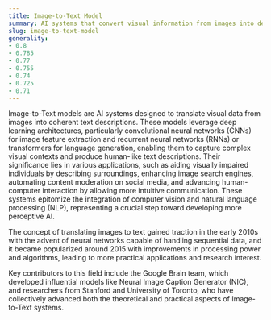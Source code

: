 ```yaml
---
title: Image-to-Text Model
summary: AI systems that convert visual information from images into descriptive textual representations, enabling machines to understand and communicate the content of images.
slug: image-to-text-model
generality:
- 0.8
- 0.785
- 0.77
- 0.755
- 0.74
- 0.725
- 0.71
---
```


Image-to-Text models are AI systems designed to translate visual data from images into coherent text descriptions. These models leverage deep learning architectures, particularly convolutional neural networks (CNNs) for image feature extraction and recurrent neural networks (RNNs) or transformers for language generation, enabling them to capture complex visual contexts and produce human-like text descriptions. Their significance lies in various applications, such as aiding visually impaired individuals by describing surroundings, enhancing image search engines, automating content moderation on social media, and advancing human-computer interaction by allowing more intuitive communication. These systems epitomize the integration of computer vision and natural language processing (NLP), representing a crucial step toward developing more perceptive AI.

The concept of translating images to text gained traction in the early 2010s with the advent of neural networks capable of handling sequential data, and it became popularized around 2015 with improvements in processing power and algorithms, leading to more practical applications and research interest.

Key contributors to this field include the Google Brain team, which developed influential models like Neural Image Caption Generator (NIC), and researchers from Stanford and University of Toronto, who have collectively advanced both the theoretical and practical aspects of Image-to-Text systems.